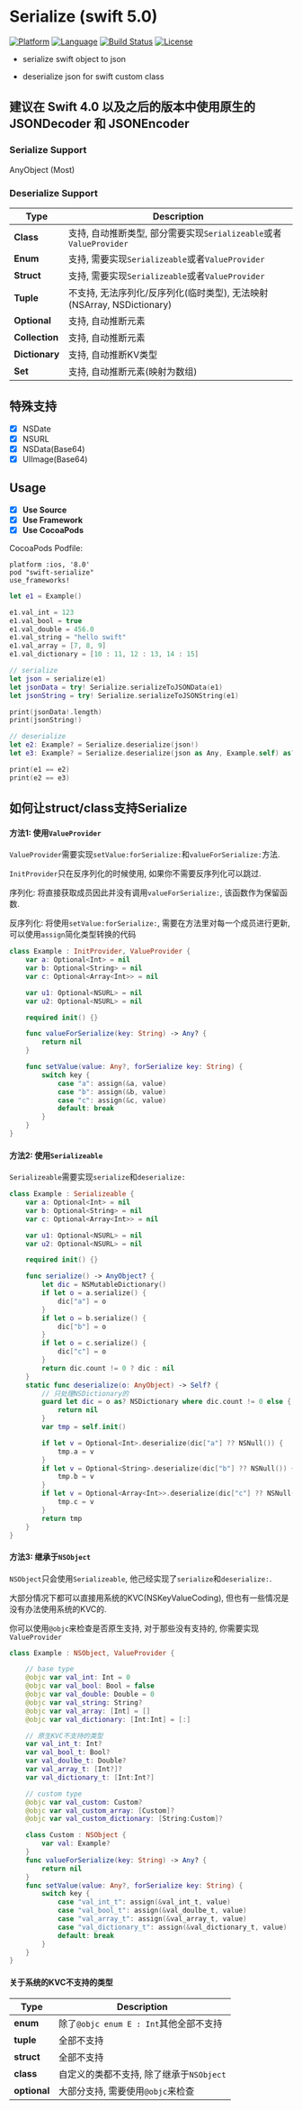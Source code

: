 # Serialize (swift 5.0)

[![Platform](http://img.shields.io/badge/platform-ios-blue.svg?style=flat)](https://developer.apple.com/iphone/index.action)
[![Language](http://img.shields.io/badge/language-swift-brightgreen.svg?style=flat)](https://developer.apple.com/swift)
[![Build Status](https://travis-ci.org/sagesse-cn/swift-serialize.svg?branch=master)](https://travis-ci.org/sagesse-cn/swift-serialize)
[![License](http://img.shields.io/badge/license-MIT-lightgrey.svg?style=flat)](http://mit-license.org)

* serialize swift object to json

* deserialize json for swift custom class

  

## 建议在 Swift 4.0 以及之后的版本中使用原生的 JSONDecoder 和 JSONEncoder



### Serialize Support

AnyObject (Most)

### Deserialize Support
Type                    | Description
----------------------- | -----------------------------------------------
**Class**               | 支持, 自动推断类型, 部分需要实现`Serializeable`或者`ValueProvider`
**Enum**                | 支持, 需要实现`Serializeable`或者`ValueProvider`
**Struct**              | 支持, 需要实现`Serializeable`或者`ValueProvider`
**Tuple**               | 不支持, 无法序列化/反序列化(临时类型), 无法映射(NSArray, NSDictionary)
**Optional**            | 支持, 自动推断元素
**Collection**          | 支持, 自动推断元素
**Dictionary**          | 支持, 自动推断KV类型
**Set**                 | 支持, 自动推断元素(映射为数组)

## 特殊支持
* [X] NSDate
* [X] NSURL
* [X] NSData(Base64)
* [X] UIImage(Base64)

## Usage
* [X] **Use Source**
* [X] **Use Framework**
* [X] **Use CocoaPods**

CocoaPods Podfile:
```Shell
platform :ios, '8.0'
pod "swift-serialize"
use_frameworks!
```

```swift
let e1 = Example()

e1.val_int = 123
e1.val_bool = true
e1.val_double = 456.0
e1.val_string = "hello swift"
e1.val_array = [7, 8, 9]
e1.val_dictionary = [10 : 11, 12 : 13, 14 : 15]

// serialize
let json = serialize(e1)
let jsonData = try! Serialize.serializeToJSONData(e1)
let jsonString = try! Serialize.serializeToJSONString(e1)

print(jsonData!.length)
print(jsonString!)

// deserialize
let e2: Example? = Serialize.deserialize(json!)
let e3: Example? = Serialize.deserialize(json as Any, Example.self) as? Example

print(e1 == e2)
print(e2 == e3)
```

## 如何让struct/class支持Serialize

#### 方法1: 使用`ValueProvider`

`ValueProvider`需要实现`setValue:forSerialize:`和`valueForSerialize:`方法.

`InitProvider`只在反序列化的时候使用, 如果你不需要反序列化可以跳过.

序列化: 将直接获取成员因此并没有调用`valueForSerialize:`, 该函数作为保留函数.

反序列化: 将使用`setValue:forSerialize:`, 需要在方法里对每一个成员进行更新, 可以使用`assign`简化类型转换的代码

```swift
class Example : InitProvider, ValueProvider {
    var a: Optional<Int> = nil
    var b: Optional<String> = nil
    var c: Optional<Array<Int>> = nil

    var u1: Optional<NSURL> = nil
    var u2: Optional<NSURL> = nil

    required init() {}

    func valueForSerialize(key: String) -> Any? {
        return nil
    }

    func setValue(value: Any?, forSerialize key: String) {
        switch key {
            case "a": assign(&a, value)
            case "b": assign(&b, value)
            case "c": assign(&c, value)
            default: break
        }
    }
}
```

#### 方法2: 使用`Serializeable`

`Serializeable`需要实现`serialize`和`deserialize:`

```swift
class Example : Serializeable {
    var a: Optional<Int> = nil
    var b: Optional<String> = nil
    var c: Optional<Array<Int>> = nil

    var u1: Optional<NSURL> = nil
    var u2: Optional<NSURL> = nil

    required init() {}

    func serialize() -> AnyObject? {
        let dic = NSMutableDictionary()
        if let o = a.serialize() {
            dic["a"] = o
        }
        if let o = b.serialize() {
            dic["b"] = o
        }
        if let o = c.serialize() {
            dic["c"] = o
        }
        return dic.count != 0 ? dic : nil
    }
    static func deserialize(o: AnyObject) -> Self? {
        // 只处理NSDictionary的
        guard let dic = o as? NSDictionary where dic.count != 0 else {
            return nil
        }
        var tmp = self.init()

        if let v = Optional<Int>.deserialize(dic["a"] ?? NSNull()) {
            tmp.a = v
        }
        if let v = Optional<String>.deserialize(dic["b"] ?? NSNull()) {
            tmp.b = v
        }
        if let v = Optional<Array<Int>>.deserialize(dic["c"] ?? NSNull()) {
            tmp.c = v
        }
        return tmp
    }
}
```

#### 方法3: 继承于`NSObject`

`NSObject`只会使用`Serializeable`, 他己经实现了`serialize`和`deserialize:`.

大部分情况下都可以直接用系统的KVC(NSKeyValueCoding), 但也有一些情况是没有办法使用系统的KVC的.

你可以使用`@objc`来检查是否原生支持, 对于那些没有支持的, 你需要实现`ValueProvider`

```swift
class Example : NSObject, ValueProvider {

    // base type
    @objc var val_int: Int = 0
    @objc var val_bool: Bool = false
    @objc var val_double: Double = 0
    @objc var val_string: String?
    @objc var val_array: [Int] = []
    @objc var val_dictionary: [Int:Int] = [:]

    // 原生KVC不支持的类型
    var val_int_t: Int?
    var val_bool_t: Bool?
    var val_doulbe_t: Double?
    var val_array_t: [Int?]?
    var val_dictionary_t: [Int:Int?]

    // custom type
    @objc var val_custom: Custom?
    @objc var val_custom_array: [Custom]?
    @objc var val_custom_dictionary: [String:Custom]?

    class Custom : NSObject {
        var val: Example?
    }
    func valueForSerialize(key: String) -> Any? {
        return nil
    }
    func setValue(value: Any?, forSerialize key: String) {
        switch key {
            case "val_int_t": assign(&val_int_t, value)
            case "val_bool_t": assign(&val_doulbe_t, value)
            case "val_array_t": assign(&val_array_t, value)
            case "val_dictionary_t": assign(&val_dictionary_t, value)
            default: break
        }
    }
}
```

#### 关于系统的KVC不支持的类型
Type                    | Description
----------------------- | -----------------------------------------------
**enum**                | 除了`@objc enum E : Int`其他全部不支持
**tuple**               | 全部不支持
**struct**              | 全部不支持
**class**               | 自定义的类都不支持, 除了继承于`NSObject`
**optional**            | 大部分支持, 需要使用`@objc`来检查
